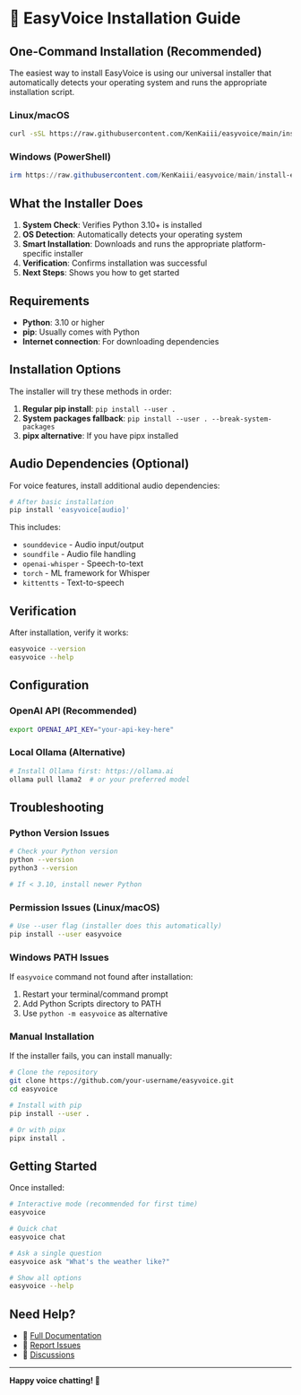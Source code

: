 # 🚀 EasyVoice Installation Guide

## One-Command Installation (Recommended)

The easiest way to install EasyVoice is using our universal installer that automatically detects your operating system and runs the appropriate installation script.

### Linux/macOS
```bash
curl -sSL https://raw.githubusercontent.com/KenKaiii/easyvoice/main/install-easyvoice | bash
```

### Windows (PowerShell)
```powershell
irm https://raw.githubusercontent.com/KenKaiii/easyvoice/main/install-easyvoice.ps1 | iex
```

## What the Installer Does

1. **System Check**: Verifies Python 3.10+ is installed
2. **OS Detection**: Automatically detects your operating system
3. **Smart Installation**: Downloads and runs the appropriate platform-specific installer
4. **Verification**: Confirms installation was successful
5. **Next Steps**: Shows you how to get started

## Requirements

- **Python**: 3.10 or higher
- **pip**: Usually comes with Python
- **Internet connection**: For downloading dependencies

## Installation Options

The installer will try these methods in order:

1. **Regular pip install**: `pip install --user .`
2. **System packages fallback**: `pip install --user . --break-system-packages` 
3. **pipx alternative**: If you have pipx installed

## Audio Dependencies (Optional)

For voice features, install additional audio dependencies:

```bash
# After basic installation
pip install 'easyvoice[audio]'
```

This includes:
- `sounddevice` - Audio input/output
- `soundfile` - Audio file handling  
- `openai-whisper` - Speech-to-text
- `torch` - ML framework for Whisper
- `kittentts` - Text-to-speech

## Verification

After installation, verify it works:

```bash
easyvoice --version
easyvoice --help
```

## Configuration

### OpenAI API (Recommended)
```bash
export OPENAI_API_KEY="your-api-key-here"
```

### Local Ollama (Alternative)
```bash
# Install Ollama first: https://ollama.ai
ollama pull llama2  # or your preferred model
```

## Troubleshooting

### Python Version Issues
```bash
# Check your Python version
python --version
python3 --version

# If < 3.10, install newer Python
```

### Permission Issues (Linux/macOS)
```bash
# Use --user flag (installer does this automatically)
pip install --user easyvoice
```

### Windows PATH Issues
If `easyvoice` command not found after installation:
1. Restart your terminal/command prompt
2. Add Python Scripts directory to PATH
3. Use `python -m easyvoice` as alternative

### Manual Installation
If the installer fails, you can install manually:

```bash
# Clone the repository
git clone https://github.com/your-username/easyvoice.git
cd easyvoice

# Install with pip
pip install --user .

# Or with pipx
pipx install .
```

## Getting Started

Once installed:

```bash
# Interactive mode (recommended for first time)
easyvoice

# Quick chat
easyvoice chat

# Ask a single question
easyvoice ask "What's the weather like?"

# Show all options
easyvoice --help
```

## Need Help?

- 📖 [Full Documentation](README.md)
- 🐛 [Report Issues](https://github.com/your-username/easyvoice/issues)
- 💬 [Discussions](https://github.com/your-username/easyvoice/discussions)

---

**Happy voice chatting! 🎤**